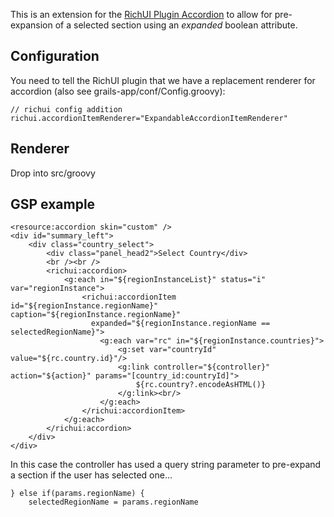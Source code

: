 This is an extension for the [RichUI Plugin Accordion](grails.org/plugin/RichUI#Accordion) to allow for pre-expansion of a selected section using an _expanded_ boolean attribute.

## Configuration ##
You need to tell the RichUI plugin that we have a replacement renderer for accordion (also see grails-app/conf/Config.groovy):

    // richui config addition
    richui.accordionItemRenderer="ExpandableAccordionItemRenderer"

## Renderer ##
Drop into src/groovy

## GSP example ##

    <resource:accordion skin="custom" />
    <div id="summary_left">
        <div class="country_select">
            <div class="panel_head2">Select Country</div>
            <br /><br />
            <richui:accordion>
                <g:each in="${regionInstanceList}" status="i" var="regionInstance">
                    <richui:accordionItem id="${regionInstance.regionName}" caption="${regionInstance.regionName}" 
                      expanded="${regionInstance.regionName == selectedRegionName}">
                        <g:each var="rc" in="${regionInstance.countries}">
                            <g:set var="countryId" value="${rc.country.id}"/>
                            <g:link controller="${controller}" action="${action}" params="[country_id:countryId]">
                                ${rc.country?.encodeAsHTML()}
                            </g:link><br/>
                        </g:each>					    
                    </richui:accordionItem>
                </g:each>
            </richui:accordion>				
        </div>
    </div>	

In this case the controller has used a query string parameter to pre-expand a section if the user has selected one...

    } else if(params.regionName) {
		selectedRegionName = params.regionName
